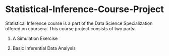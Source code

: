 # Statistical-Inference-Course-Project
Statistical Inference course is a part of the Data Science Specialization offered on coursera. This course project consists of two parts:
&nbsp;

1. A Simulation Exercise
&nbsp;

2. Basic Inferential Data Analysis
